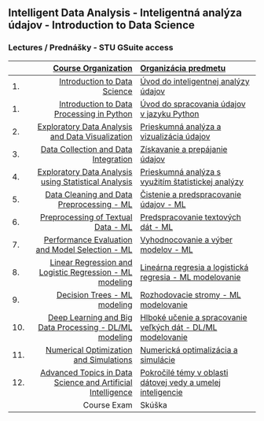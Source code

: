 ## Intelligent Data Analysis - Inteligentná analýza údajov - Introduction to Data Science 
### Lectures / Prednášky - STU GSuite access
|         | [Course Organization](https://docs.google.com/presentation/d/11D6YjQac9Pl9Z7vu-snNGrgbjRvZehmLkZ8HzDHjA7E/present?usp=sharing)                                           | [Organizácia predmetu](https://docs.google.com/presentation/d/11D6YjQac9Pl9Z7vu-snNGrgbjRvZehmLkZ8HzDHjA7E/present?usp=sharing)   |
| :-------| ----------------------------------------------------------: | :---------------------------------------------------------- |
| 1.      | [Introduction to Data Science](https://docs.google.com/presentation/d/1T2GepEesG50V511BPxIjceNvMau3F53ExSBZGcJ1eAY/present?usp=sharing)                                 | [Úvod do inteligentnej analýzy údajov](https://docs.google.com/presentation/d/1T2GepEesG50V511BPxIjceNvMau3F53ExSBZGcJ1eAY/present?usp=sharing)       |
| 1.      | [Introduction to Data Processing in Python](https://docs.google.com/presentation/d/1aLlG-6wO3CPJuaYQkjo0pLRVfQ-fsaUgVluKTOWfGcU/present?usp=sharing)                     | [Úvod do spracovania údajov v jazyku Python](https://docs.google.com/presentation/d/1aLlG-6wO3CPJuaYQkjo0pLRVfQ-fsaUgVluKTOWfGcU/present?usp=sharing) |
| 2.      | [Exploratory Data Analysis and Data Visualization](https://docs.google.com/presentation/d/1VtKV2kXqSEPpeDfEnnbwU7zFp_T2W9zokLc1fr969AY/present?usp=sharing)             | [Prieskumná analýza a vizualizácia údajov](https://docs.google.com/presentation/d/1VtKV2kXqSEPpeDfEnnbwU7zFp_T2W9zokLc1fr969AY/present?usp=sharing)   |
| 3.      | [Data Collection and Data Integration](https://docs.google.com/presentation/d/1FwGVP1_hTKPo2PDFQYtErUDQi0gpOT2CTFX9rydI57g/present?usp=sharing)                         | [Získavanie a prepájanie údajov](https://docs.google.com/presentation/d/1FwGVP1_hTKPo2PDFQYtErUDQi0gpOT2CTFX9rydI57g/present?usp=sharing)             |
| 4.      | [Exploratory Data Analysis using Statistical Analysis](https://docs.google.com/presentation/d/1rXTwL2fAmW6hI9Fv7gSjOgUQvmO13lLlCpuFmX0UDAs/present?usp=sharing) | [Prieskumná analýza s využitím štatistickej analýzy](https://docs.google.com/presentation/d/1rXTwL2fAmW6hI9Fv7gSjOgUQvmO13lLlCpuFmX0UDAs/present?usp=sharing) |
| 5.      | [Data Cleaning and Data Preprocessing - ML](https://docs.google.com/presentation/d/1b9E5nXlcYU3bDmJjkVoMmo345vfDiVK-nOpFlESiJiA/present?usp=sharing)                     | [Čistenie a predspracovanie údajov - ML](https://docs.google.com/presentation/d/1b9E5nXlcYU3bDmJjkVoMmo345vfDiVK-nOpFlESiJiA/present?usp=sharing)    |
| 6.      | [Preprocessing of Textual Data - ML](https://docs.google.com/presentation/d/1Ba19RtpxTR0yjpLbsgVYE3xOwD0eb__fNmFqtGpe3_o/present?usp=sharing)                           | [Predspracovanie textových dát - ML](https://docs.google.com/presentation/d/1Ba19RtpxTR0yjpLbsgVYE3xOwD0eb__fNmFqtGpe3_o/present?usp=sharing) |
| 7.      | [Performance Evaluation and Model Selection - ML](https://docs.google.com/presentation/d/1hT79YrAT6NUwndr6bk2B05fZIDm2vfAYa1VSvQR3rMA/present?usp=sharing)               | [Vyhodnocovanie a výber modelov - ML](https://docs.google.com/presentation/d/1hT79YrAT6NUwndr6bk2B05fZIDm2vfAYa1VSvQR3rMA/present?usp=sharing)   |
| 8.      | [Linear Regression and Logistic Regression - ML modeling](https://docs.google.com/presentation/d/13NCm6OgmECedyv4YCuHxAoiaIJ_VOTPCp1HThtx1lEI/present?usp=sharing)   | [Lineárna regresia a logistická regresia - ML modelovanie](https://docs.google.com/presentation/d/13NCm6OgmECedyv4YCuHxAoiaIJ_VOTPCp1HThtx1lEI/present?usp=sharing) |
| 9.      | [Decision Trees - ML modeling](https://docs.google.com/presentation/d/1TCX90MsW5VsIWuNeuS20w_iP4zY4rmx5nKrZO5wQahY/present?usp=sharing)                                 | [Rozhodovacie stromy - ML modelovanie](https://docs.google.com/presentation/d/1TCX90MsW5VsIWuNeuS20w_iP4zY4rmx5nKrZO5wQahY/present?usp=sharing)   |
| 10.     | [Deep Learning and Big Data Processing - DL/ML modeling](https://docs.google.com/presentation/d/1kagKwYfSMiC_rLKWZQiTmYJACt0vy49PqiXmb0zLpkw/present?usp=sharing) | [Hlboké učenie a spracovanie veľkých dát - DL/ML modelovanie](https://docs.google.com/presentation/d/1kagKwYfSMiC_rLKWZQiTmYJACt0vy49PqiXmb0zLpkw/present?usp=sharing)  
| 11.     | [Numerical Optimization and Simulations](https://docs.google.com/presentation/d/1UQXpALe-FklNnUHIIrcHwcEKrEycMlRJXcTyVVs31vk/present?usp=sharing)                       | [Numerická optimalizácia a simulácie](https://docs.google.com/presentation/d/1UQXpALe-FklNnUHIIrcHwcEKrEycMlRJXcTyVVs31vk/present?usp=sharing)  |
| 12.     | [Advanced Topics in Data Science and Artificial Intelligence](https://docs.google.com/presentation/d/1rAUZ_t3Obkag-C24i5_PLTltjiAyG1zSdLpAfcCmhOc/present?usp=sharing) | [Pokročilé témy v oblasti dátovej vedy a umelej inteligencie](https://docs.google.com/presentation/d/1rAUZ_t3Obkag-C24i5_PLTltjiAyG1zSdLpAfcCmhOc/present?usp=sharing) |
|         | Course Exam | Skúška |
